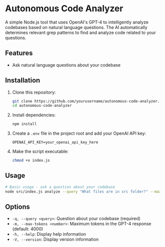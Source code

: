 # Autonomous Code Analyzer

A simple Node.js tool that uses OpenAI's GPT-4 to intelligently analyze codebases based on natural language questions. The AI automatically determines relevant grep patterns to find and analyze code related to your questions.

## Features

- Ask natural language questions about your codebase

## Installation

1. Clone this repository:
   ```bash
   git clone https://github.com/yourusername/autonomous-code-analyzer.git
   cd autonomous-code-analyzer
   ```

2. Install dependencies:
   ```bash
   npm install
   ```

3. Create a `.env` file in the project root and add your OpenAI API key:
   ```
   OPENAI_API_KEY=your_openai_api_key_here
   ```

4. Make the script executable:
   ```bash
   chmod +x index.js
   ```

## Usage

```bash
# Basic usage - ask a question about your codebase
node src/index.js analyze --query "What files are in src folder?" --max-tokens 2000
```

## Options
- `-q, --query <query>`: Question about your codebase (required)
- `-m, --max-tokens <number>`: Maximum tokens in the GPT-4 response (default: 4000)
- `-h, --help`: Display help information
- `-V, --version`: Display version information

